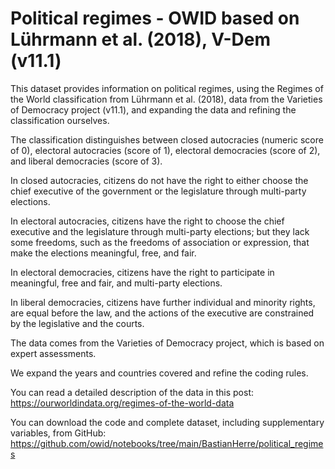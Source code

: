 # Political regimes - OWID based on Lührmann et al. (2018), V-Dem (v11.1)

This dataset provides information on political regimes, using the Regimes of the World classification from Lührmann et al. (2018), data from the Varieties of Democracy project (v11.1), and expanding the data and refining the classification ourselves.

The classification distinguishes between closed autocracies (numeric score of 0), electoral autocracies (score of 1), electoral democracies (score of 2), and liberal democracies (score of 3).

In closed autocracies, citizens do not have the right to either choose the chief executive of the government or the legislature through multi-party elections.

In electoral autocracies, citizens have the right to choose the chief executive and the legislature through multi-party elections; but they lack some freedoms, such as the freedoms of association or expression, that make the elections meaningful, free, and fair. 

In electoral democracies, citizens have the right to participate in meaningful, free and fair, and multi-party elections. 

In liberal democracies, citizens have further individual and minority rights, are equal before the law, and the actions of the executive are constrained by the legislative and the courts.

The data comes from the Varieties of Democracy project, which is based on expert assessments. 

We expand the years and countries covered and refine the coding rules.

You can read a detailed description of the data in this post: https://ourworldindata.org/regimes-of-the-world-data

You can download the code and complete dataset, including supplementary variables, from GitHub: https://github.com/owid/notebooks/tree/main/BastianHerre/political_regimes